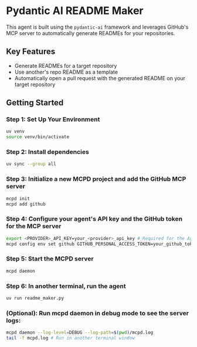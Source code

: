 # Pydantic AI README Maker

This agent is built using the `pydantic-ai` framework and leverages GitHub's MCP server to automatically generate READMEs for your repositories.

## Key Features

* Generate READMEs for a target repository
* Use another's repo README as a template
* Automatically open a pull request with the generated README on your target repository

## Getting Started

### Step 1: Set Up Your Environment
```bash
uv venv
source venv/bin/activate
```

### Step 2: Install dependencies
```bash
uv sync --group all
```

### Step 3: Initialize a new MCPD project and add the GitHub MCP server
```bash
mcpd init
mcpd add github
```

### Step 4: Configure your agent's API key and the GitHub token for the MCP server
```bash
export <PROVIDER>_API_KEY=your_<provider>_api_key # Required for the Agent
mcpd config env set github GITHUB_PERSONAL_ACCESS_TOKEN=your_github_token # Required by the GitHub MCP server
```

### Step 5: Start the MCPD server
```bash
mcpd daemon
```

### Step 6: In another terminal, run the agent
```bash
uv run readme_maker.py
```

### (Optional): Run mcpd daemon in debug mode to see the server logs:
```bash
mcpd daemon --log-level=DEBUG --log-path=$(pwd)/mcpd.log
tail -f mcpd.log # Run in another terminal window
```
